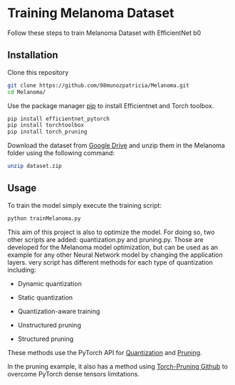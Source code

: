 # Training Melanoma Dataset

Follow these steps to train Melanoma Dataset with EfficientNet b0

## Installation

Clone this repository
````bash
git clone https://github.com/98munozpatricia/Melanoma.git
cd Melanoma/
````
Use the package manager [pip](https://pip.pypa.io/en/stable/) to install Efficientnet and Torch toolbox.

```bash
pip install efficientnet_pytorch
pip install torchtoolbox
pip install torch_pruning
```
Download the dataset from [Google Drive](https://drive.google.com/file/d/1Nwsx8mEotwKCImB1cTJ7fqaOXjLNvmoW/view?usp=sharing) and unzip them in the Melanoma folder using the following command:
```bash
unzip dataset.zip
```

## Usage

To train the model simply execute the training script:
```python
python trainMelanoma.py
```
This aim of this project is also to optimize the model. For doing so, two other scripts are added: quantization.py and pruning.py.
Those are developed for the Melanoma model optimization, but can be used as an example for any other Neural Network model by changing the application layers.
very script has different methods for each type of quantization including:

* Dynamic quantization
* Static quantization
* Quantization-aware training

* Unstructured pruning
* Structured pruning

These methods use the PyTorch API for [Quantization](https://pytorch.org/docs/stable/quantization.html) and [Pruning](https://pytorch.org/tutorials/intermediate/pruning_tutorial.html).

In the pruning example, it also has a method using [Torch-Pruning Github](https://github.com/VainF/Torch-Pruning) to overcome PyTorch dense tensors limitations.
